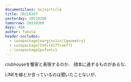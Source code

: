 ```yaml
---
documentclass: bxjsarticle
title: 20210207
yesterday: 20210206
tomorrow: 20210208
days: 408
author: Takala
header-includes:
  - \usepackage[margin=1in]{geometry}
  - \usepackage[ISO]{diffcoeff}
  - \usepackage{pxfonts}
---
```



clubhouseを蟹家と表現するのか．
顔本に通ずるものがあるな．


LINEを線とか言っているのは聞いたことないが．